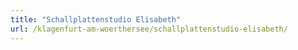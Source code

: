 ```yaml
---
title: "Schallplattenstudio Elisabeth"
url: /klagenfurt-am-woerthersee/schallplattenstudio-elisabeth/
---
```

